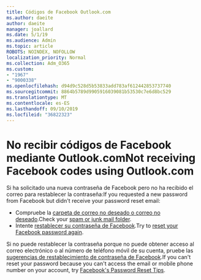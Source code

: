 ```yaml
---
title: Códigos de Facebook Outlook.com
ms.author: daeite
author: daeite
manager: joallard
ms.date: 5/1/19
ms.audience: Admin
ms.topic: article
ROBOTS: NOINDEX, NOFOLLOW
localization_priority: Normal
ms.collection: Adm_O365
ms.custom:
- "1967"
- "9000338"
ms.openlocfilehash: d94d9c528d5b53833add783af612442853737740
ms.sourcegitcommit: 8864b5789d9905916039081b53530c7e6d8bc529
ms.translationtype: MT
ms.contentlocale: es-ES
ms.lasthandoff: 09/10/2019
ms.locfileid: "36822323"
---
```

# <a name="not-receiving-facebook-codes-using-outlookcom"></a><span data-ttu-id="75a8f-102">No recibir códigos de Facebook mediante Outlook.com</span><span class="sxs-lookup"><span data-stu-id="75a8f-102">Not receiving Facebook codes using Outlook.com</span></span>

<span data-ttu-id="75a8f-103">Si ha solicitado una nueva contraseña de Facebook pero no ha recibido el correo para restablecer la contraseña:</span><span class="sxs-lookup"><span data-stu-id="75a8f-103">If you requested a new password from Facebook but didn't receive your password reset email:</span></span>

- <span data-ttu-id="75a8f-104">Compruebe la [carpeta de correo no deseado o correo no deseado](https://outlook.live.com/mail/junkemail).</span><span class="sxs-lookup"><span data-stu-id="75a8f-104">Check your [spam or junk mail folder](https://outlook.live.com/mail/junkemail).</span></span>
- <span data-ttu-id="75a8f-105">Intente [restablecer su contraseña de Facebook](https://aka.ms/facebook-password-reset).</span><span class="sxs-lookup"><span data-stu-id="75a8f-105">Try to [reset your Facebook password again](https://aka.ms/facebook-password-reset).</span></span>

<span data-ttu-id="75a8f-106">Si no puede restablecer la contraseña porque no puede obtener acceso al correo electrónico o al número de teléfono móvil de su cuenta, pruebe las [sugerencias de restablecimiento de contraseña de Facebook](https://aka.ms/facebook-password-help).</span><span class="sxs-lookup"><span data-stu-id="75a8f-106">If you can't reset your password because you can't access the email or mobile phone number on your account, try [Facebook's Password Reset Tips](https://aka.ms/facebook-password-help).</span></span>